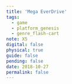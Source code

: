 ```yaml
---
title: 'Mega EverDrive'
tags:
  - game
  - platform_genesis
  - genre_flash-cart
note: X5
digital: false
physical: true
guide: false
pending: false
date: 2018-10-27
permalink: false
---
```

